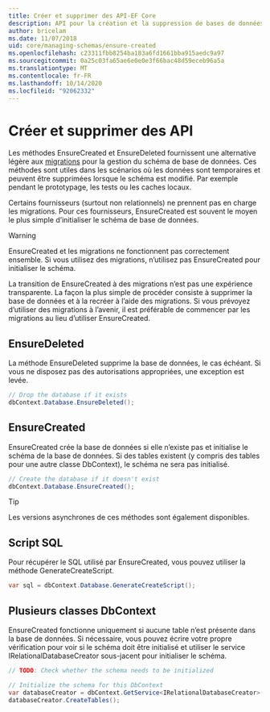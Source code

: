 ```yaml
---
title: Créer et supprimer des API-EF Core
description: API pour la création et la suppression de bases de données avec Entity Framework Core
author: bricelam
ms.date: 11/07/2018
uid: core/managing-schemas/ensure-created
ms.openlocfilehash: c23311fbb8254ba183a6fd1661bba915aedc9a97
ms.sourcegitcommit: 0a25c03fa65ae6e0e0e3f66bac48d59eceb96a5a
ms.translationtype: MT
ms.contentlocale: fr-FR
ms.lasthandoff: 10/14/2020
ms.locfileid: "92062332"
---
```

# <a name="create-and-drop-apis"></a>Créer et supprimer des API

Les méthodes EnsureCreated et EnsureDeleted fournissent une alternative légère aux [migrations](xref:core/managing-schemas/migrations/index) pour la gestion du schéma de base de données. Ces méthodes sont utiles dans les scénarios où les données sont temporaires et peuvent être supprimées lorsque le schéma est modifié. Par exemple pendant le prototypage, les tests ou les caches locaux.

Certains fournisseurs (surtout non relationnels) ne prennent pas en charge les migrations. Pour ces fournisseurs, EnsureCreated est souvent le moyen le plus simple d’initialiser le schéma de base de données.

> [!WARNING]
> EnsureCreated et les migrations ne fonctionnent pas correctement ensemble. Si vous utilisez des migrations, n’utilisez pas EnsureCreated pour initialiser le schéma.

La transition de EnsureCreated à des migrations n’est pas une expérience transparente. La façon la plus simple de procéder consiste à supprimer la base de données et à la recréer à l’aide des migrations. Si vous prévoyez d’utiliser des migrations à l’avenir, il est préférable de commencer par les migrations au lieu d’utiliser EnsureCreated.

## <a name="ensuredeleted"></a>EnsureDeleted

La méthode EnsureDeleted supprime la base de données, le cas échéant. Si vous ne disposez pas des autorisations appropriées, une exception est levée.

```csharp
// Drop the database if it exists
dbContext.Database.EnsureDeleted();
```

## <a name="ensurecreated"></a>EnsureCreated

EnsureCreated crée la base de données si elle n’existe pas et initialise le schéma de la base de données. Si des tables existent (y compris des tables pour une autre classe DbContext), le schéma ne sera pas initialisé.

```csharp
// Create the database if it doesn't exist
dbContext.Database.EnsureCreated();
```

> [!TIP]
> Les versions asynchrones de ces méthodes sont également disponibles.

## <a name="sql-script"></a>Script SQL

Pour récupérer le SQL utilisé par EnsureCreated, vous pouvez utiliser la méthode GenerateCreateScript.

```csharp
var sql = dbContext.Database.GenerateCreateScript();
```

## <a name="multiple-dbcontext-classes"></a>Plusieurs classes DbContext

EnsureCreated fonctionne uniquement si aucune table n’est présente dans la base de données. Si nécessaire, vous pouvez écrire votre propre vérification pour voir si le schéma doit être initialisé et utiliser le service IRelationalDatabaseCreator sous-jacent pour initialiser le schéma.

```csharp
// TODO: Check whether the schema needs to be initialized

// Initialize the schema for this DbContext
var databaseCreator = dbContext.GetService<IRelationalDatabaseCreator>();
databaseCreator.CreateTables();
```
